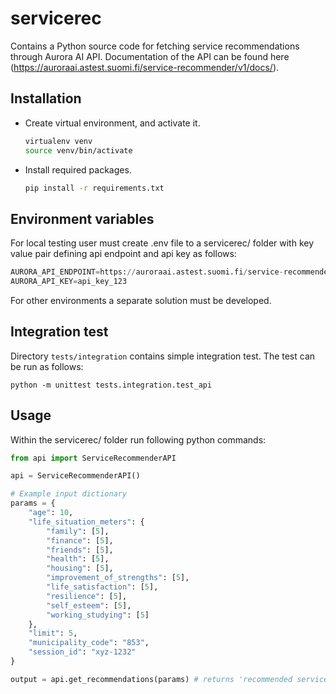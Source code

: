 # servicerec

Contains a Python source code for fetching service recommendations through Aurora AI API.
Documentation of the API can be found here (https://auroraai.astest.suomi.fi/service-recommender/v1/docs/).

## Installation

* Create virtual environment, and activate it.
    ```bash
    virtualenv venv
    source venv/bin/activate
    ```

* Install required packages.

    ```bash
    pip install -r requirements.txt
    ```
## Environment variables

For local testing user must create .env file to a servicerec/ folder
with key value pair defining api endpoint and api key as follows:

```python
AURORA_API_ENDPOINT=https://auroraai.astest.suomi.fi/service-recommender/v1/recommend_service
AURORA_API_KEY=api_key_123
```

For other environments a separate solution must be developed.

## Integration test

Directory `tests/integration` contains simple integration test. The
test can be run as follows:

```
python -m unittest tests.integration.test_api
```

## Usage

Within the servicerec/ folder run following python commands:

```python
from api import ServiceRecommenderAPI

api = ServiceRecommenderAPI()

# Example input dictionary
params = {
    "age": 10,
    "life_situation_meters": {
        "family": [5],
        "finance": [5],
        "friends": [5],
        "health": [5],
        "housing": [5],
        "improvement_of_strengths": [5],
        "life_satisfaction": [5],
        "resilience": [5],
        "self_esteem": [5],
        "working_studying": [5]
    },
    "limit": 5,
    "municipality_code": "853",
    "session_id": "xyz-1232"
}

output = api.get_recommendations(params) # returns 'recommended services'
```
